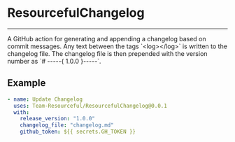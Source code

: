 # ResourcefulChangelog
<hr>
A GitHub action for generating and appending a changelog based on commit messages. 
Any text between the tags `&lt;log&gt;&lt;/log&gt;` is written to the changelog file. 
The changelog file is then prepended with the version number as `# -----{ 1.0.0 }-----`.

## Example

```yaml
- name: Update Changelog
  uses: Team-Resourceful/ResourcefulChangelog@0.0.1
  with:
    release_version: "1.0.0"
    changelog_file: "changelog.md"
    github_token: ${{ secrets.GH_TOKEN }}
```
